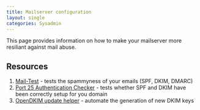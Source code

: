 ```yaml
--- 
title: Mailserver configuration
layout: single
categories: Sysadmin
--- 
```


This page provides information on how to make your mailserver more resiliant against mail abuse.

## Resources

1. [Mail-Test](https://www.mail-tester.com) - tests the spammyness of your emails (SPF, DKIM, DMARC)
2. [Port 25 Authentication Checker](https://www.port25.com/authentication-checker/) - tests whether SPF and DKIM have been correctly setup for you domain
3. [OpenDKIM update helper](https://github.com/tknarr/opendkim-genkeys) - automate the generation of new DKIM keys
